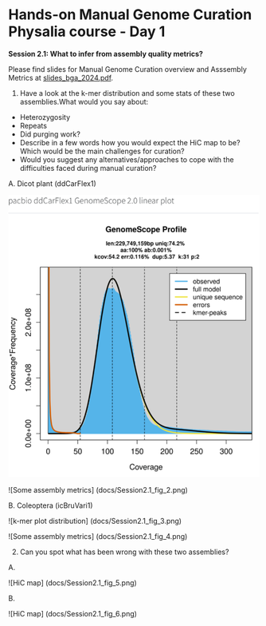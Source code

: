 # Hands-on Manual Genome Curation Physalia course - Day 1

**Session 2.1: What to infer from assembly quality metrics?**

Please find slides for Manual Genome Curation overview and Asssembly Metrics at [slides_bga_2024.pdf](slides_bga_2024.pdf).

1. Have a look at the k-mer distribution and some stats of these two assemblies.What would you say about:

- Heterozygosity
- Repeats
- Did purging work?
- Describe in a few words how you would expect the HiC map to be?  Which would be the main challenges for curation?
- Would you suggest any alternatives/approaches to cope with the difficulties faced during manual curation?


A. Dicot plant (ddCarFlex1)


![k-mer plot distribution](docs/Session2.1_fig_1.png)

![Some assembly metrics] (docs/Session2.1_fig_2.png)

B. Coleoptera (icBruVari1)

![k-mer plot distribution] (docs/Session2.1_fig_3.png)

![Some assembly metrics] (docs/Session2.1_fig_4.png)


2.	Can you spot what has been wrong with these two assemblies?

A.

![HiC map] (docs/Session2.1_fig_5.png)

B.

![HiC map] (docs/Session2.1_fig_6.png)
